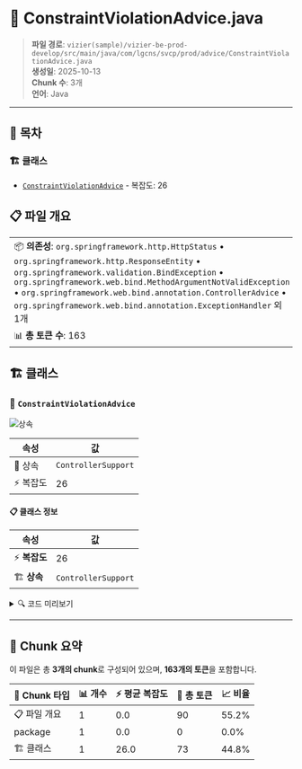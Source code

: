 # 📄 ConstraintViolationAdvice.java

> **파일 경로**: `vizier(sample)/vizier-be-prod-develop/src/main/java/com/lgcns/svcp/prod/advice/ConstraintViolationAdvice.java`  
> **생성일**: 2025-10-13  
> **Chunk 수**: 3개  
> **언어**: Java
---

## 📑 목차

### 🏗️ 클래스
- [`ConstraintViolationAdvice`](#class-constraintviolationadvice) - 복잡도: 26

## 📋 파일 개요

| | |
|--|--|
| 📦 **의존성**: `org.springframework.http.HttpStatus` • `org.springframework.http.ResponseEntity` • `org.springframework.validation.BindException` • `org.springframework.web.bind.MethodArgumentNotValidException` • `org.springframework.web.bind.annotation.ControllerAdvice` • `org.springframework.web.bind.annotation.ExceptionHandler` 외 1개 | ⚡ **총 복잡도**: 26 |
| 📊 **총 토큰 수**: 163 |  |



## 🏗️ 클래스

### <a id="class-constraintviolationadvice"></a>🎯 `ConstraintViolationAdvice`

![상속](https://img.shields.io/badge/상속-1개-blue)

| 속성 | 값 |
|------|----|
| 🧬 상속 | `ControllerSupport` |
| ⚡ 복잡도 | 26 |



#### 📋 클래스 정보

| 속성 | 값 |
|------|----|
| ⚡ **복잡도** | 26 || 📍 **라인 범위** | 13-13 |
| 🏗️ **상속** | `ControllerSupport` || 🏷️ **태그** | `class, java` |

<details>
<summary>🔍 코드 미리보기</summary>

```java
public class ConstraintViolationAdvice extends ControllerSupport {
	
	@ExceptionHandler(MethodArgumentNotValidException.class)
	public ResponseEntity<?> handleNotValidException(MethodArgumentNotValidException ex) {
		ErrorResponseBody body = new ErrorResponseBody();
		body.setErrorMsg("Error constraint violation exception");
		body.setErrorDetail(getExceptionMessage(ex));
		body.setErrorStack(getErrorStack(ex));
		return new ResponseEntity<>(body, HttpStatus.BAD_REQUEST);
	}
    
    @ExceptionHandler(ConstraintViolationException.class)
    public ResponseEntity<?> handleConstraintViolationException(ConstraintViolationException ex) {
		ErrorResponseBody body = new ErrorResponseBody();
		body.setErrorMsg("Error constraint violation exception");
		body.setErrorDetail(getExceptionMessage(ex))...
```

**Chunk 정보**
- 🆔 **ID**: `c45f85e7a100`
- 📍 **라인**: 13-13
- 📊 **토큰**: 73
- 🏷️ **태그**: `class, java`

</details>

---





## 🧩 Chunk 요약

이 파일은 총 **3개의 chunk**로 구성되어 있으며, **163개의 토큰**을 포함합니다.

| 🧩 Chunk 타입 | 📊 개수 | ⚡ 평균 복잡도 | 📝 총 토큰 | 📈 비율 |
|---------------|--------|-------------|----------|--------|
| 📋 파일 개요 | 1 | 0.0 | 90 | 55.2% |
| package | 1 | 0.0 | 0 | 0.0% |
| 🏗️ 클래스 | 1 | 26.0 | 73 | 44.8% |

